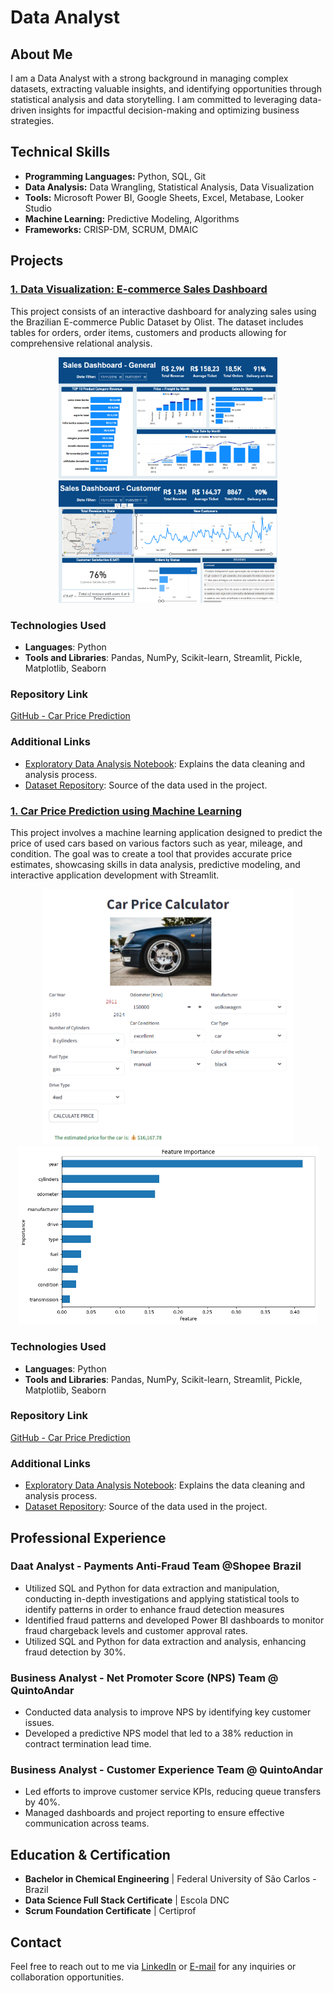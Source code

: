# Data Analyst

## About Me

I am a Data Analyst with a strong background in managing complex datasets, extracting valuable insights, and identifying opportunities through statistical analysis and data storytelling. I am committed to leveraging data-driven insights for impactful decision-making and optimizing business strategies.

## Technical Skills

- **Programming Languages:** Python, SQL, Git
- **Data Analysis:** Data Wrangling, Statistical Analysis, Data Visualization
- **Tools:** Microsoft Power BI, Google Sheets, Excel, Metabase, Looker Studio
- **Machine Learning:** Predictive Modeling, Algorithms
- **Frameworks:** CRISP-DM, SCRUM, DMAIC

## Projects

### [1. Data Visualization: E-commerce Sales Dashboard](https://github.com/martinmedice/E-commerce-Dashboard)
This project consists of an interactive dashboard for analyzing sales using the Brazilian E-commerce Public Dataset by Olist. The dataset includes tables for orders, order items, customers and products allowing for comprehensive relational analysis.

<p align="center">
  <img src="assets/images/P1img1.png" alt="Dashboard" width="350"/>
  <img src="assets/images/P1img2.png" alt="Dashboard" width="350"/>
</p>


### Technologies Used
- **Languages**: Python
- **Tools and Libraries**: Pandas, NumPy, Scikit-learn, Streamlit, Pickle, Matplotlib, Seaborn

### Repository Link
[GitHub - Car Price Prediction](https://github.com/martinmedice/Car-Price-Prediction-ML-Regression)

### Additional Links
- [Exploratory Data Analysis Notebook](https://github.com/martinmedice/Car-Price-Prediction-ML-Regression/blob/main/notebooks/data_cleaning.ipynb): Explains the data cleaning and analysis process.
- [Dataset Repository](https://www.kaggle.com/datasets/austinreese/craigslist-carstrucks-data): Source of the data used in the project.

### [1. Car Price Prediction using Machine Learning](https://github.com/martinmedice/Car-Price-Prediction-ML-Regression)
This project involves a machine learning application designed to predict the price of used cars based on various factors such as year, mileage, and condition. The goal was to create a tool that provides accurate price estimates, showcasing skills in data analysis, predictive modeling, and interactive application development with Streamlit.

<p align="center">
  <img src="assets/images/P2img1.png" alt="Car Price Prediction" width="400"/>
  <img src="assets/images/P2img2.png" alt="Features Importance" width="480"/>
</p>


### Technologies Used
- **Languages**: Python
- **Tools and Libraries**: Pandas, NumPy, Scikit-learn, Streamlit, Pickle, Matplotlib, Seaborn

### Repository Link
[GitHub - Car Price Prediction](https://github.com/martinmedice/Car-Price-Prediction-ML-Regression)

### Additional Links
- [Exploratory Data Analysis Notebook](https://github.com/martinmedice/Car-Price-Prediction-ML-Regression/blob/main/notebooks/data_cleaning.ipynb): Explains the data cleaning and analysis process.
- [Dataset Repository](https://www.kaggle.com/datasets/austinreese/craigslist-carstrucks-data): Source of the data used in the project.

## Professional Experience

### Daat Analyst - Payments Anti-Fraud Team @Shopee Brazil 
- Utilized SQL and Python for data extraction and manipulation, conducting in-depth investigations and applying statistical tools to identify patterns in order to enhance fraud detection measures
- Identified fraud patterns and developed Power BI dashboards to monitor fraud chargeback levels and customer approval rates.
- Utilized SQL and Python for data extraction and analysis, enhancing fraud detection by 30%.

### Business Analyst - Net Promoter Score (NPS) Team @ QuintoAndar 
- Conducted data analysis to improve NPS by identifying key customer issues.
- Developed a predictive NPS model that led to a 38% reduction in contract termination lead time.

### Business Analyst - Customer Experience Team @ QuintoAndar 
- Led efforts to improve customer service KPIs, reducing queue transfers by 40%.
- Managed dashboards and project reporting to ensure effective communication across teams.

## Education & Certification

- **Bachelor in Chemical Engineering** | Federal University of São Carlos - Brazil 
- **Data Science Full Stack Certificate** | Escola DNC 
- **Scrum Foundation Certificate** | Certiprof 

## Contact

Feel free to reach out to me via [LinkedIn](https://www.linkedin.com/in/martinmedice) or [E-mail](mailto:martinmmarchelle@gmail.com) for any inquiries or collaboration opportunities.
